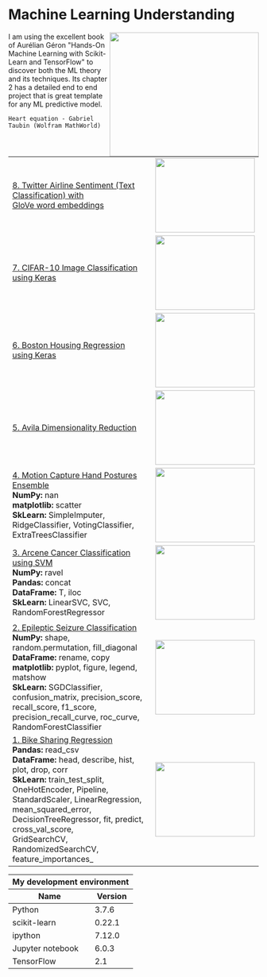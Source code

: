 # Machine Learning Understanding
<img src="../master/images/Abstract logo.png" align="right" width="300" height="250" /> 

I am using the excellent book of Aurélian Géron "Hands-On Machine Learning with Scikit-Learn and TensorFlow" to discover both the ML theory and its techniques. Its chapter 2 has a detailed end to end project that is great template for any ML predictive model. 

`Heart equation - Gabriel Taubin (Wolfram MathWorld)`

<table>
    <tbody>
        <tr>
            <td><a href="../master/Twitter Airline Sentiment.ipynb">8. Twitter Airline Sentiment (Text Classification) with <br>       GloVe word embeddings</br></a></td>
            <td><img src="../master/images/twitter_airline_sentiment_pic.png" width="200" height="150" /></td>
        </tr>
        <tr>
            <td><a href="../master/CIFAR-10 Image Classification.ipynb">7. CIFAR-10 Image Classification using Keras</a></td>
            <td><img src="../master/images/cifar-10-pic.png" width="200" height="150" /></td>
        </tr>
         <tr>
            <td><a href="../master/Boston Housing Regression.ipynb">6. Boston Housing Regression using Keras</a></td>
            <td><img src="../master/images/boston_housing_pic.png" width="200" height="150" /></td>
        </tr>
        <tr>
            <td><a href="../master/Avila Classification.ipynb">5. Avila Dimensionality Reduction</a></td>
            <td><img src="../master/images/avila_pic.png" width="200" height="150" /></td>
        </tr>
        <tr>
            <td><a href="../master/Motion Capture Hand Postures.ipynb">4. Motion Capture Hand Postures Ensemble</a>
                <br> <b>NumPy:</b> nan
                <br> <b>matplotlib:</b> scatter
                <br> <b>SkLearn:</b> SimpleImputer, RidgeClassifier, VotingClassifier, ExtraTreesClassifier
            </td>
            <td><img src="../master/images/motion_capture_pic.png" width="200" height="150" /></td>
        </tr>
        <tr>
            <td><a href="../master/Arcene Cancer Classification.ipynb">3. Arcene Cancer Classification using SVM</a>
                <br> <b>NumPy:</b> ravel
                <br> <b>Pandas:</b> concat
                <br> <b>DataFrame:</b> T, iloc
                <br> <b>SkLearn:</b> LinearSVC, SVC, RandomForestRegressor
            </td>
            <td><img src="../master/images/arcene_cancer_pic.png" width="200" height="150" /></td>
        </tr>
        <tr>
            <td><a href="../master/Epileptic Seizure Classification.ipynb">2. Epileptic Seizure Classification</a>
                <br> <b>NumPy:</b> shape, random.permutation, fill_diagonal
                <br> <b>DataFrame:</b> rename, copy
                <br> <b>matplotlib:</b> pyplot, figure, legend, matshow
                <br> <b>SkLearn:</b> SGDClassifier, confusion_matrix, precision_score, recall_score, f1_score, <br> precision_recall_curve, roc_curve, RandomForestClassifier
            </td>
            <td><img src="../master/images/epileptic_seizure_pic.png" width="200" height="150" /></td>
        </tr>
         <tr>
            <td><a href="../master/Bike Sharing Regression.ipynb">1. Bike Sharing Regression</a>
                <br> <b>Pandas:</b> read_csv
                <br> <b>DataFrame:</b> head, describe, hist, plot, drop, corr
                <br> <b>SkLearn:</b> train_test_split, OneHotEncoder, Pipeline, StandardScaler, LinearRegression, <br> mean_squared_error,  DecisionTreeRegressor, fit, predict, cross_val_score, <br> GridSearchCV, RandomizedSearchCV, feature_importances_
            </td>
            <td><img src="../master/images/bike_sharing_pic.png" width="200" height="150" /></td>
        </tr>
    </tbody>
</table>


<table>
    <thead>
        <tr>
            <th colspan="2">My development environment</th>
        </tr>
        <tr>
            <th>Name</th>
            <th>Version</th>
        </tr>
    </thead>
    <tbody>   
         <tr>
            <td>Python</td>
            <td>3.7.6</td>
        </tr>
        <tr>
            <td>scikit-learn</td>
            <td>0.22.1</td>
        </tr>
         <tr>
            <td>ipython</td>
            <td>7.12.0</td>
        </tr>
        <tr>
            <td>Jupyter notebook</td>
            <td>6.0.3</td>
        </tr>
        <tr>
            <td>TensorFlow</td>
            <td>2.1</td>
        </tr>
    </tbody>
</table>
